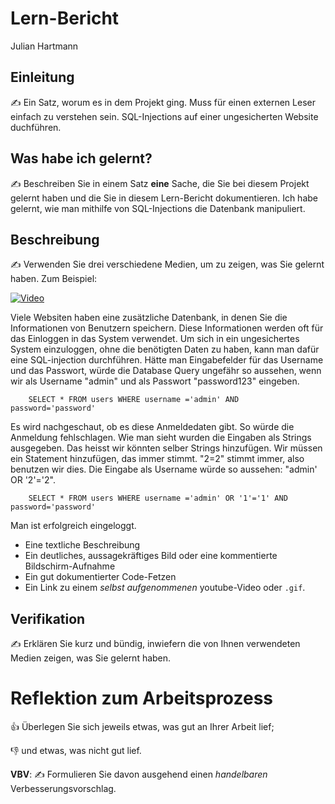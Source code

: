 # Lern-Bericht
Julian Hartmann

## Einleitung

✍️ Ein Satz, worum es in dem Projekt ging. Muss für einen externen Leser einfach zu verstehen sein.
SQL-Injections auf einer ungesicherten Website duchführen.

## Was habe ich gelernt?

✍️ Beschreiben Sie in einem Satz **eine** Sache, die Sie bei diesem Projekt gelernt haben und die Sie in diesem Lern-Bericht dokumentieren.
Ich habe gelernt, wie man mithilfe von SQL-Injections die Datenbank manipuliert.

## Beschreibung

✍️ Verwenden Sie drei verschiedene Medien, um zu zeigen, was Sie gelernt haben. Zum Beispiel:

[![Video](https://img.youtube.com/vi/Ov3Z3vD5zFw&t=2622s/maxresdefault.jpg)](https://www.youtube.com/watch?v=FarGpSSHgL8)

Viele Websiten haben eine zusätzliche Datenbank, in denen Sie die Informationen von Benutzern speichern. Diese Informationen werden oft für das Einloggen in das System verwendet. Um sich in ein ungesichertes System einzuloggen, ohne die benötigten Daten zu haben, kann man dafür eine SQL-injection durchführen. Hätte man Eingabefelder für das Username und das Passwort, würde die Database Query ungefähr so aussehen, wenn wir als Username "admin" und als Passwort "password123" eingeben.

```
    SELECT * FROM users WHERE username ='admin' AND password='password'
```
Es wird nachgeschaut, ob es diese Anmeldedaten gibt. So würde die Anmeldung fehlschlagen. Wie man sieht wurden die Eingaben als Strings ausgegeben. Das heisst wir könnten selber Strings hinzufügen. Wir müssen ein Statement hinzufügen, das immer stimmt. "2=2" stimmt immer, also benutzen wir dies. Die Eingabe als Username würde so aussehen: "admin' OR '2'='2".

```
    SELECT * FROM users WHERE username ='admin' OR '1'='1' AND password='password'
```
Man ist erfolgreich eingeloggt.


* Eine textliche Beschreibung
* Ein deutliches, aussagekräftiges Bild oder eine kommentierte Bildschirm-Aufnahme
* Ein gut dokumentierter Code-Fetzen
* Ein Link zu einem *selbst aufgenommenen* youtube-Video oder `.gif`.

## Verifikation

✍️ Erklären Sie kurz und bündig, inwiefern die von Ihnen verwendeten Medien zeigen, was Sie gelernt haben.

# Reflektion zum Arbeitsprozess

👍 Überlegen Sie sich jeweils etwas, was gut an Ihrer Arbeit lief; 

👎 und etwas, was nicht gut lief.

**VBV**: ✍️ Formulieren Sie davon ausgehend einen *handelbaren* Verbesserungsvorschlag.
